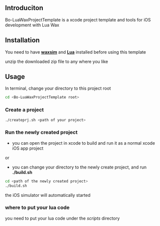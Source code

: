 Introduciton
------------------------

Bo-LuaWaxProjectTemplate is a xcode project template and tools for iOS development with Lua Wax

Installation
------------------------
You need to have [**waxsim**](https://github.com/square/waxsim) and [**Lua**](http://lua.org) installed before using this template

unzip the downloaded zip file to any where you like

Usage
------------------------
In terminal, change your directory to this project root
`````sh
cd <Bo-LuaWaxProjectTemplate root>
`````
### Create a project
`````sh
./createprj.sh <path of your project>
`````

### Run the newly created project
- you can open the project in xcode to build and run it as a normal xcode iOS app project

or 

- you can change your directory to the newly create project, and run **./build.sh**

`````sh
cd <path of the newly created project>
./build.sh
`````

the iOS simulator will automatically started

### where to put your lua code
you need to put your lua code under the *scripts* directory 